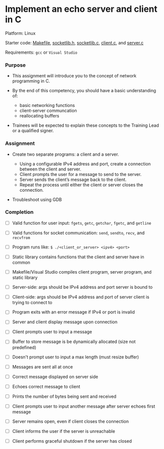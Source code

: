 # Implement an echo server and client in C

Platform: Linux

Starter code: [Makefile](./Makefile), [socketlib.h](./socketlib.h), [socketlib.c](./socketlib.c), [client.c](./client.c), and [server.c](./client.c)

Requirements: `gcc` or `Visual Studio`

### Purpose

- This assignment will introduce you to the concept of network programming in C.

- By the end of this competency, you should have a basic understanding of:
  - basic networking functions
  - client-server communcation
  - reallocating buffers

- Trainees will be expected to explain these concepts to the Training Lead or a qualified signer.

### Assignment

- Create two separate programs: a client and a server.
  - Using a configurable IPv4 address and port, create a connection between the client and server.
  - Client prompts the user for a message to send to the server.
  - Server sends the client’s message back to the client.
  - Repeat the process until either the client or server closes the connection.

- Troubleshoot using GDB

### Completion

- [ ] Valid function for user input: `fgets`, `getc`, `getchar`, `fgetc`, and `getline`

- [ ] Valid functions for socket communication: `send`, `sendto`, `recv`, and `recvfrom`

- [ ] Program runs like: `$ ./<client_or_server> <ipv4> <port>`

- [ ] Static library contains functions that the client and server have in common

- [ ] Makefile/Visual Studio compiles client program, server program, and static library

- [ ] Server-side: args should be IPv4 address and port server is bound to

- [ ] Client-side: args should be IPv4 address and port of server client is trying to connect to

- [ ] Program exits with an error message if IPv4 or port is invalid

- [ ] Server and client display message upon connection

- [ ] Client prompts user to input a message

- [ ] Buffer to store message is be dynamically allocated (size not predefined)

- [ ] Doesn't prompt user to input a max length (must resize buffer)

- [ ] Messages are sent all at once

- [ ] Correct message displayed on server side

- [ ] Echoes correct message to client

- [ ] Prints the number of bytes being sent and received

- [ ] Client prompts user to input another message after server echoes first message

- [ ] Server remains open, even if client closes the connection

- [ ] Client informs the user if the server is unreachable

- [ ] Client performs graceful shutdown if the server has closed

